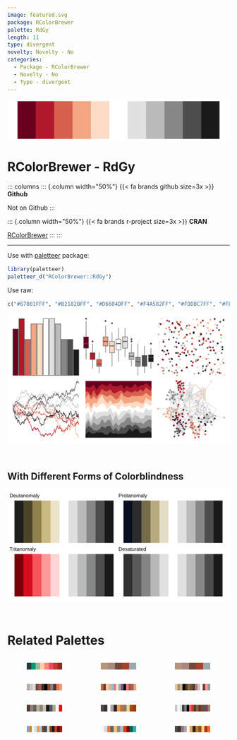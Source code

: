 ```yaml
---
image: featured.svg
package: RColorBrewer
palette: RdGy
length: 11
type: divergent
novelty: Novelty - No
categories:
  - Package - RColorBrewer
  - Novelty - No
  - Type - divergent
---
```


![](featured.svg)

# RColorBrewer - RdGy 

::: columns
::: {.column width="50%"}
{{< fa brands github size=3x >}}
**Github**

Not on Github
:::

::: {.column width="50%"}
{{< fa brands r-project size=3x >}}
**CRAN**

[RColorBrewer](https://CRAN.R-project.org/package=RColorBrewer)
:::
:::

<hr> 

Use with [paletteer](https://emilhvitfeldt.github.io/paletteer/) package:

```r
library(paletteer)
paletteer_d("RColorBrewer::RdGy")
```

Use raw:

```r
c("#67001FFF", "#B2182BFF", "#D6604DFF", "#F4A582FF", "#FDDBC7FF", "#FFFFFFFF", "#E0E0E0FF", "#BABABAFF", "#878787FF", "#4D4D4DFF", "#1A1A1AFF")
``` 

![](examples.png) 

  <br>
  
  ## With Different Forms of Colorblindness
  
  ![](colorblind.svg) 

<br>

# Related Palettes

<div class="list" style="display: grid; grid-template-columns: auto auto auto;"> <figure class="figure">
<a href="../../awtools/a_palette/"> <img src="../../awtools/a_palette/featured.svg" style="width: 100%;" class="figure-img"></a>
</figure> <figure class="figure">
<a href="../../ButterflyColors/hamadryas_feronia/"> <img src="../../ButterflyColors/hamadryas_feronia/featured.svg" style="width: 100%;" class="figure-img"></a>
</figure> <figure class="figure">
<a href="../../ButterflyColors/hamadryas_feronia/"> <img src="../../ButterflyColors/hamadryas_feronia/featured.svg" style="width: 100%;" class="figure-img"></a>
</figure> <figure class="figure">
<a href="../../palettetown/torkoal/"> <img src="../../palettetown/torkoal/featured.svg" style="width: 100%;" class="figure-img"></a>
</figure> <figure class="figure">
<a href="../../palettetown/milotic/"> <img src="../../palettetown/milotic/featured.svg" style="width: 100%;" class="figure-img"></a>
</figure> <figure class="figure">
<a href="../../palettetown/slakoth/"> <img src="../../palettetown/slakoth/featured.svg" style="width: 100%;" class="figure-img"></a>
</figure> <figure class="figure">
<a href="../../palettetown/dusclops/"> <img src="../../palettetown/dusclops/featured.svg" style="width: 100%;" class="figure-img"></a>
</figure> <figure class="figure">
<a href="../../palettetown/houndour/"> <img src="../../palettetown/houndour/featured.svg" style="width: 100%;" class="figure-img"></a>
</figure> <figure class="figure">
<a href="../../palettetown/vigoroth/"> <img src="../../palettetown/vigoroth/featured.svg" style="width: 100%;" class="figure-img"></a>
</figure> <figure class="figure">
<a href="../../palettetown/masquerain/"> <img src="../../palettetown/masquerain/featured.svg" style="width: 100%;" class="figure-img"></a>
</figure> <figure class="figure">
<a href="../../palettetown/goldeen/"> <img src="../../palettetown/goldeen/featured.svg" style="width: 100%;" class="figure-img"></a>
</figure> <figure class="figure">
<a href="../../palettetown/houndoom/"> <img src="../../palettetown/houndoom/featured.svg" style="width: 100%;" class="figure-img"></a>
</figure> 
</div>
